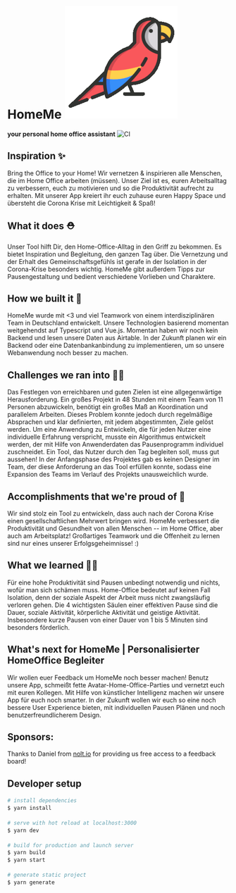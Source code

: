 # HomeMe  ![Avatar](/static/avatar/parrot.gif)

**your personal home office assistant** ![CI](https://github.com/SelectCode/HomeMe/workflows/CI/badge.svg)


## Inspiration ✨
Bring the Office to your Home! Wir vernetzen & inspirieren alle Menschen, die im Home Office arbeiten (müssen). Unser Ziel ist es, euren Arbeitsalltag zu verbessern, euch zu motivieren und so die Produktivität aufrecht zu erhalten. Mit unserer App kreiert ihr euch zuhause euren Happy Space und übersteht die Corona Krise mit Leichtigkeit & Spaß! 

## What it does ⛑
Unser Tool hilft Dir, den Home-Office-Alltag in den Griff zu bekommen. Es bietet Inspiration und Begleitung, den ganzen Tag über. Die Vernetzung und der Erhalt des Gemeinschaftsgefühls ist gerafe in der Isolation in der Corona-Krise besonders wichtig. HomeMe gibt außerdem Tipps zur Pausengestaltung und bedient verschiedene Vorlieben und Charaktere.

## How we built it 🔨
HomeMe wurde mit <3 und viel Teamwork von einem interdisziplinären Team in Deutschland entwickelt. Unsere Technologien basierend momentan weitgehendst auf Typescript und Vue.js. Momentan haben wir noch kein Backend und lesen unsere Daten aus Airtable. In der Zukunft planen wir ein Backend oder eine Datenbankanbindung zu implementieren, um so unsere Webanwendung noch besser zu machen. 

## Challenges we ran into 🏃‍♂️
Das Festlegen von erreichbaren und guten Zielen ist eine allgegenwärtige Herausforderung. Ein großes Projekt in 48 Stunden mit einem Team von 11 Personen abzuwickeln, benötigt ein großes Maß an Koordination und parallelem Arbeiten. Dieses Problem konnte jedoch durch regelmäßige Absprachen und klar definierten, mit jedem abgestimmten, Ziele gelöst werden. 
Um eine Anwendung zu Entwickeln, die für jeden Nutzer eine individuelle Erfahrung verspricht, musste ein Algorithmus entwickelt werden, der mit Hilfe von Anwenderdaten das Pausenprogramm individuel zuschneidet.
Ein Tool, das Nutzer durch den Tag begleiten soll, muss gut aussehen! In der Anfangsphase des Projektes gab es keinen Designer im Team, der diese Anforderung an das Tool erfüllen konnte, sodass eine Expansion des Teams im Verlauf des Projekts unausweichlich wurde.


## Accomplishments that we're proud of 💪
Wir sind stolz ein Tool zu entwickeln, dass auch nach der Corona Krise einen gesellschaftlichen Mehrwert bringen wird. HomeMe verbessert die Produktivität und Gesundheit von allen Menschen -- im Home Office, aber auch am Arbeitsplatz! Großartiges Teamwork und die Offenheit zu lernen sind nur eines unserer Erfolgsgeheimnisse! :) 

## What we learned 👩‍🎓
Für eine hohe Produktivität sind Pausen unbedingt notwendig und nichts, wofür man sich schämen muss. Home-Office bedeutet auf keinen Fall Isolation, denn der soziale Aspekt der Arbeit muss nicht zwangsläufig verloren gehen. Die 4 wichtigsten Säulen einer effektiven Pause sind die Dauer, soziale Aktivität, körperliche Aktivität und geistige Aktivität. Insbesondere kurze Pausen von einer Dauer von 1 bis 5 Minuten sind besonders förderlich.

## What's next for HomeMe | Personalisierter HomeOffice Begleiter
Wir wollen euer Feedback um HomeMe noch besser machen! Benutz unsere App, schmeißt fette Avatar-Home-Office-Parties und vernetzt euch mit euren Kollegen. Mit Hilfe von künstlicher Intelligenz machen wir unsere App für euch noch smarter. In der Zukunft wollen wir euch so eine noch bessere User Experience bieten, mit individuellen Pausen Plänen und noch benutzerfreundlicherem Design. 

## Sponsors:

Thanks to Daniel from [nolt.io](https://nolt.io) for providing us free access to a feedback board!


## Developer setup

```bash
# install dependencies
$ yarn install

# serve with hot reload at localhost:3000
$ yarn dev

# build for production and launch server
$ yarn build
$ yarn start

# generate static project
$ yarn generate
```
